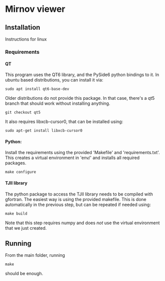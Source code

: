 # Mirnov viewer

## Installation

Instructions for linux

### Requirements

#### QT

This program uses the QT6 library, and the PySide6 python bindings to it.
In ubuntu based distributions, you can install it via:

```
sudo apt install qt6-base-dev
```

Older distributions do not provide this package.
In that case, there's a qt5 branch that should work without installing anything.

```
git checkout qt5
```

It also requires libxcb-cursor0, that can be installed using:

```
sudo apt-get install libxcb-cursor0
```

#### Python:

Install the requirements using the provided 'Makefile' and 'requirements.txt'.
This creates a virtual environment in 'env/' and installs all required packages.

```
make configure
```

#### TJII library

The python package to access the TJII library needs to be compiled with gfortran.
The easiest way is using the provided makefile.
This is done automatically in the previous step, but can be repeated if needed using:

```
make build
```

Note that this step requires numpy and does _not_ use the virtual environment that we just created.

## Running

From the main folder, running

```
make
```

should be enough.
